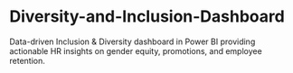 # Diversity-and-Inclusion-Dashboard
Data-driven Inclusion &amp; Diversity dashboard in Power BI providing actionable HR insights on gender equity, promotions, and employee retention.
